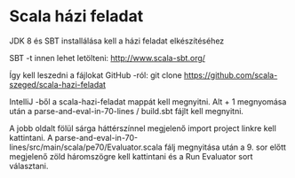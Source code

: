 # Scala házi feladat

JDK 8 és SBT installálása kell a házi feladat elkészítéséhez

SBT -t innen lehet letölteni: http://www.scala-sbt.org/

Így kell leszedni a fájlokat GitHub -ról:
git clone https://github.com/scala-szeged/scala-hazi-feladat

IntelliJ -ből a scala-hazi-feladat mappát kell megnyitni.
Alt + 1 megnyomása után a parse-and-eval-in-70-lines / build.sbt fájlt kell megnyitni.

A jobb oldalt fölül sárga háttérszínnel megjelenő import project linkre kell kattintani.
A parse-and-eval-in-70-lines/src/main/scala/pe70/Evaluator.scala fálj megnyitása után 
a 9. sor előtt megjelenő zöld háromszögre kell kattintani és a 
Run Evaluator sort választani.  